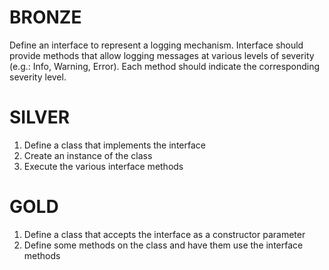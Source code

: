 # BRONZE

Define an interface to represent a logging mechanism. Interface should provide methods that allow logging messages at various levels of severity (e.g.: Info, Warning, Error). Each method should indicate the corresponding severity level.

<!--
public interface ILogger
{
	void WriteInfo(string message);
	void WriteWarning(string message);
	void WriteError(string message);
}
-->

# SILVER

1. Define a class that implements the interface
2. Create an instance of the class
3. Execute the various interface methods

<!--
// Explicit Implementation

public class Logger
	: ILogger
{
	private void WriteMessage(string level, string message)
	{
		Console.WriteLine("[{0}] {1}", level, message);
	}
	
	void ILogger.WriteInfo(string message)
	{
		WriteMessage("INFO", message);
	}
	
	void ILogger.WriteWarning(string message)
	{
		WriteMessage("WARNING", message);
	}
	
	void ILogger.WriteError(string message)
	{
		WriteMessage("ERROR", message);
	}
}

ILogger logger = new ConsoleLogger();

logger.WriteInfo("Some logged text");
logger.WriteWarning("Some logged text");
logger.WriteError("Some logged text");

-->

# GOLD

1. Define a class that accepts the interface as a constructor parameter
2. Define some methods on the class and have them use the interface methods

<!--
public class Greeter
{
	private readonly ILogger _logger;
	
	public Greeter(ILogger logger)
	{
		_logger = logger;
	}
	
	public void SayHello(string name)
	{
		_logger.WriteInfo("Saying hello to " + name);
		
		Console.WriteLine("Hello, {0}", name);
	}
}

var g = new Greeter(logger);
g.SayHello("Dave");
-->
